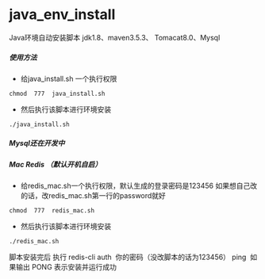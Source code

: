 # java_env_install
Java环境自动安装脚本    jdk1.8、maven3.5.3、 Tomacat8.0、Mysql 

##### 使用方法

- 给java_install.sh 一个执行权限

 ```
 chmod  777  java_install.sh
 ```
 
 - 然后执行该脚本进行环境安装
 ```
 ./java_install.sh
 ```
##### Mysql还在开发中


##### Mac Redis （默认开机自启）
- 给redis_mac.sh一个执行权限，默认生成的登录密码是123456 如果想自己改的话，改redis_mac.sh第一行的password就好

 ```
 chmod  777  redis_mac.sh
 ```
 
 - 然后执行该脚本进行环境安装
 ```
 ./redis_mac.sh
 ```
 脚本安装完后 执行
 redis-cli 
 auth  你的密码（没改脚本的话为123456）
 ping  如果输出 PONG 表示安装并运行成功
 
